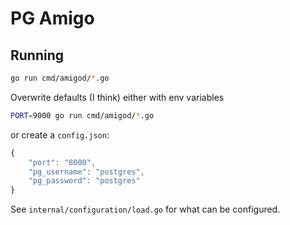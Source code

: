 # PG Amigo

## Running

```sh
go run cmd/amigod/*.go
```

Overwrite defaults (I think) either with env variables

```sh
PORT=9000 go run cmd/amigod/*.go
```

or create a `config.json`:

```js
{
    "port": "8000",
    "pg_username": "postgres",
    "pg_password": "postgres"
}
```
See `internal/configuration/load.go` for what can be configured.
